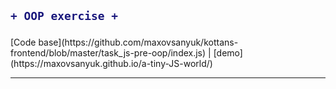 <h2>

```diff
+ OOP exercise +
```
</h2> 
[Code base](https://github.com/maxovsanyuk/kottans-frontend/blob/master/task_js-pre-oop/index.js) | [demo](https://maxovsanyuk.github.io/a-tiny-JS-world/)

-----------------------------------------------------------------------------------------------------------------------